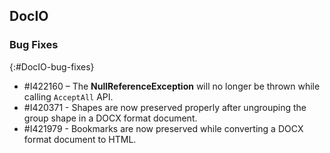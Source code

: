 ## DocIO

### Bug Fixes
{:#DocIO-bug-fixes}

* \#I422160 – The **NullReferenceException** will no longer be thrown while calling `AcceptAll` API.
* \#I420371 - Shapes are now preserved properly after ungrouping the group shape in a DOCX format document.
* \#I421979 - Bookmarks are now preserved while converting a DOCX format document to HTML.